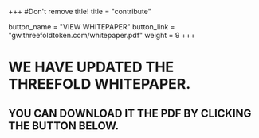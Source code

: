 +++
#Don't remove title!
title = "contribute"

button_name = "VIEW WHITEPAPER"
button_link = "gw.threefoldtoken.com/whitepaper.pdf"
weight = 9
+++
# WE HAVE UPDATED THE THREEFOLD WHITEPAPER.
## YOU CAN DOWNLOAD IT THE PDF BY CLICKING THE BUTTON BELOW.

